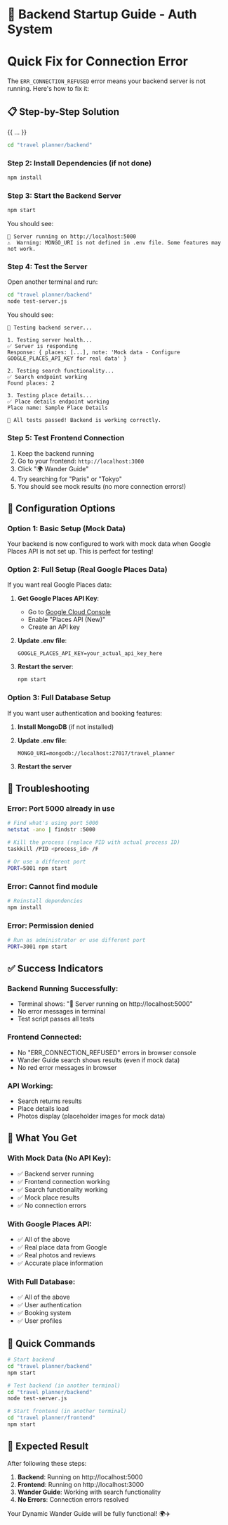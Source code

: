 # 🚀 Backend Startup Guide - Auth System
# Quick Fix for Connection Error

The `ERR_CONNECTION_REFUSED` error means your backend server is not running. Here's how to fix it:

## 📋 Step-by-Step Solution

{{ ... }}
```bash
cd "travel planner/backend"
```

### **Step 2: Install Dependencies (if not done)**
```bash
npm install
```

### **Step 3: Start the Backend Server**
```bash
npm start
```

You should see:
```
🚀 Server running on http://localhost:5000
⚠️  Warning: MONGO_URI is not defined in .env file. Some features may not work.
```

### **Step 4: Test the Server**
Open another terminal and run:
```bash
cd "travel planner/backend"
node test-server.js
```

You should see:
```
🧪 Testing backend server...

1. Testing server health...
✅ Server is responding
Response: { places: [...], note: 'Mock data - Configure GOOGLE_PLACES_API_KEY for real data' }

2. Testing search functionality...
✅ Search endpoint working
Found places: 2

3. Testing place details...
✅ Place details endpoint working
Place name: Sample Place Details

🎉 All tests passed! Backend is working correctly.
```

### **Step 5: Test Frontend Connection**
1. Keep the backend running
2. Go to your frontend: `http://localhost:3000`
3. Click "🌍 Wander Guide"
4. Try searching for "Paris" or "Tokyo"
5. You should see mock results (no more connection errors!)

## 🔧 Configuration Options

### **Option 1: Basic Setup (Mock Data)**
Your backend is now configured to work with mock data when Google Places API is not set up. This is perfect for testing!

### **Option 2: Full Setup (Real Google Places Data)**
If you want real Google Places data:

1. **Get Google Places API Key**:
   - Go to [Google Cloud Console](https://console.cloud.google.com/)
   - Enable "Places API (New)"
   - Create an API key

2. **Update .env file**:
   ```env
   GOOGLE_PLACES_API_KEY=your_actual_api_key_here
   ```

3. **Restart the server**:
   ```bash
   npm start
   ```

### **Option 3: Full Database Setup**
If you want user authentication and booking features:

1. **Install MongoDB** (if not installed)
2. **Update .env file**:
   ```env
   MONGO_URI=mongodb://localhost:27017/travel_planner
   ```

3. **Restart the server**

## 🐛 Troubleshooting

### **Error: Port 5000 already in use**
```bash
# Find what's using port 5000
netstat -ano | findstr :5000

# Kill the process (replace PID with actual process ID)
taskkill /PID <process_id> /F

# Or use a different port
PORT=5001 npm start
```

### **Error: Cannot find module**
```bash
# Reinstall dependencies
npm install
```

### **Error: Permission denied**
```bash
# Run as administrator or use different port
PORT=3001 npm start
```

## ✅ Success Indicators

### **Backend Running Successfully:**
- Terminal shows: "🚀 Server running on http://localhost:5000"
- No error messages in terminal
- Test script passes all tests

### **Frontend Connected:**
- No "ERR_CONNECTION_REFUSED" errors in browser console
- Wander Guide search shows results (even if mock data)
- No red error messages in browser

### **API Working:**
- Search returns results
- Place details load
- Photos display (placeholder images for mock data)

## 🎯 What You Get

### **With Mock Data (No API Key):**
- ✅ Backend server running
- ✅ Frontend connection working
- ✅ Search functionality working
- ✅ Mock place results
- ✅ No connection errors

### **With Google Places API:**
- ✅ All of the above
- ✅ Real place data from Google
- ✅ Real photos and reviews
- ✅ Accurate place information

### **With Full Database:**
- ✅ All of the above
- ✅ User authentication
- ✅ Booking system
- ✅ User profiles

## 🚀 Quick Commands

```bash
# Start backend
cd "travel planner/backend"
npm start

# Test backend (in another terminal)
cd "travel planner/backend"
node test-server.js

# Start frontend (in another terminal)
cd "travel planner/frontend"
npm start
```

## 🎉 Expected Result

After following these steps:
1. **Backend**: Running on http://localhost:5000
2. **Frontend**: Running on http://localhost:3000
3. **Wander Guide**: Working with search functionality
4. **No Errors**: Connection errors resolved

Your Dynamic Wander Guide will be fully functional! 🌍✈️
